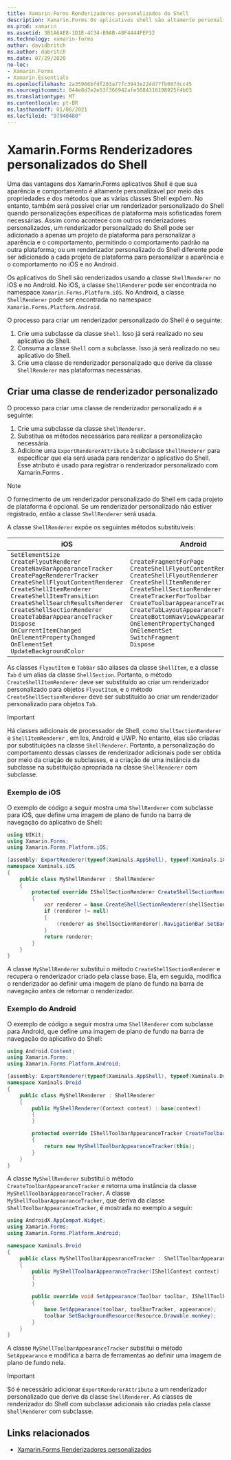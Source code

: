 ```yaml
---
title: Xamarin.Forms Renderizadores personalizados do Shell
description: Xamarin.Forms Os aplicativos shell são altamente personalizáveis por meio das propriedades e métodos que as várias classes Shell expõem. No entanto, também será possível criar um renderizador personalizado do Shell quando personalizações específicas de plataforma mais sofisticadas forem necessárias.
ms.prod: xamarin
ms.assetid: 3B1A6AE8-1D1E-4C34-B9AB-48F4444FEF32
ms.technology: xamarin-forms
author: davidbritch
ms.author: dabritch
ms.date: 07/29/2020
no-loc:
- Xamarin.Forms
- Xamarin.Essentials
ms.openlocfilehash: 2a35966bfdf203a77fc3943e224d77fb087dcc45
ms.sourcegitcommit: 044e8d7e2e53f366942afe5084316198925f4b03
ms.translationtype: MT
ms.contentlocale: pt-BR
ms.lasthandoff: 01/06/2021
ms.locfileid: "97940480"
---
```

# <a name="no-locxamarinforms-shell-custom-renderers"></a>Xamarin.Forms Renderizadores personalizados do Shell

Uma das vantagens dos Xamarin.Forms aplicativos Shell é que sua aparência e comportamento é altamente personalizável por meio das propriedades e dos métodos que as várias classes Shell expõem. No entanto, também será possível criar um renderizador personalizado do Shell quando personalizações específicas de plataforma mais sofisticadas forem necessárias. Assim como acontece com outros renderizadores personalizados, um renderizador personalizado do Shell pode ser adicionado a apenas um projeto de plataforma para personalizar a aparência e o comportamento, permitindo o comportamento padrão na outra plataforma; ou um renderizador personalizado do Shell diferente pode ser adicionado a cada projeto de plataforma para personalizar a aparência e o comportamento no iOS e no Android.

Os aplicativos do Shell são renderizados usando a classe `ShellRenderer` no iOS e no Android. No iOS, a classe `ShellRenderer` pode ser encontrada no namespace `Xamarin.Forms.Platform.iOS`. No Android, a classe `ShellRenderer` pode ser encontrada no namespace `Xamarin.Forms.Platform.Android`.

O processo para criar um renderizador personalizado do Shell é o seguinte:

1. Crie uma subclasse da classe `Shell`. Isso já será realizado no seu aplicativo do Shell.
1. Consuma a classe `Shell` com a subclasse. Isso já será realizado no seu aplicativo do Shell.
1. Crie uma classe de renderizador personalizado que derive da classe `ShellRenderer` nas plataformas necessárias.

## <a name="create-a-custom-renderer-class"></a>Criar uma classe de renderizador personalizado

O processo para criar uma classe de renderizador personalizado é a seguinte:

1. Crie uma subclasse da classe `ShellRenderer`.
1. Substitua os métodos necessários para realizar a personalização necessária.
1. Adicione uma `ExportRendererAttribute` à subclasse `ShellRenderer` para especificar que ela será usada para renderizar o aplicativo do Shell. Esse atributo é usado para registrar o renderizador personalizado com Xamarin.Forms .

> [!NOTE]
> O fornecimento de um renderizador personalizado do Shell em cada projeto de plataforma é opcional. Se um renderizador personalizado não estiver registrado, então a classe `ShellRenderer` será usada.

A classe `ShellRenderer` expõe os seguintes métodos substituíveis:

| iOS | Android | UWP |
| --- | --- | --- |
| `SetElementSize`<br />`CreateFlyoutRenderer`<br />`CreateNavBarAppearanceTracker`<br />`CreatePageRendererTracker`<br />`CreateShellFlyoutContentRenderer`<br />`CreateShellItemRenderer`<br />`CreateShellItemTransition`<br />`CreateShellSearchResultsRenderer`<br />`CreateShellSectionRenderer`<br />`CreateTabBarAppearanceTracker`<br />`Dispose`<br />`OnCurrentItemChanged`<br />`OnElementPropertyChanged`<br />`OnElementSet`<br />`UpdateBackgroundColor` | `CreateFragmentForPage`<br />`CreateShellFlyoutContentRenderer`<br />`CreateShellFlyoutRenderer`<br />`CreateShellItemRenderer`<br />`CreateShellSectionRenderer`<br />`CreateTrackerForToolbar`<br />`CreateToolbarAppearanceTracker`<br />`CreateTabLayoutAppearanceTracker`<br />`CreateBottomNavViewAppearanceTracker`<br />`OnElementPropertyChanged`<br />`OnElementSet`<br />`SwitchFragment`<br />`Dispose` | `CreateShellFlyoutTemplateSelector`<br />`CreateShellHeaderRenderer`<br />`CreateShellItemRenderer`<br />`CreateShellSectionRenderer`<br />`OnElementPropertyChanged`<br />`OnElementSet`<br />`UpdateFlyoutBackdropColor`<br />`UpdateFlyoutBackgroundColor` |

As classes `FlyoutItem` e `TabBar` são aliases da classe `ShellItem`, e a classe `Tab` é um alias da classe `ShellSection`. Portanto, o método `CreateShellItemRenderer` deve ser substituído ao criar um renderizador personalizado para objetos `FlyoutItem`, e o método `CreateShellSectionRenderer` deve ser substituído ao criar um renderizador personalizado para objetos `Tab`.

> [!IMPORTANT]
> Há classes adicionais de processador de Shell, como `ShellSectionRenderer` e `ShellItemRenderer` , em Ios, Android e UWP. No entanto, elas são criadas por substituições na classe `ShellRenderer`. Portanto, a personalização do comportamento dessas classes de renderizador adicionais pode ser obtida por meio da criação de subclasses, e a criação de uma instância da subclasse na substituição apropriada na classe `ShellRenderer` com subclasse.

### <a name="ios-example"></a>Exemplo de iOS

O exemplo de código a seguir mostra uma `ShellRenderer` com subclasse para iOS, que define uma imagem de plano de fundo na barra de navegação do aplicativo de Shell:

```csharp
using UIKit;
using Xamarin.Forms;
using Xamarin.Forms.Platform.iOS;

[assembly: ExportRenderer(typeof(Xaminals.AppShell), typeof(Xaminals.iOS.MyShellRenderer))]
namespace Xaminals.iOS
{
    public class MyShellRenderer : ShellRenderer
    {
        protected override IShellSectionRenderer CreateShellSectionRenderer(ShellSection shellSection)
        {
            var renderer = base.CreateShellSectionRenderer(shellSection);
            if (renderer != null)
            {
                (renderer as ShellSectionRenderer).NavigationBar.SetBackgroundImage(UIImage.FromFile("monkey.png"), UIBarMetrics.Default);
            }
            return renderer;
        }
    }
}
```

A classe `MyShellRenderer` substitui o método `CreateShellSectionRenderer` e recupera o renderizador criado pela classe base. Ela, em seguida, modifica o renderizador ao definir uma imagem de plano de fundo na barra de navegação antes de retornar o renderizador.

### <a name="android-example"></a>Exemplo do Android

O exemplo de código a seguir mostra uma `ShellRenderer` com subclasse para Android, que define uma imagem de plano de fundo na barra de navegação do aplicativo do Shell:

```csharp
using Android.Content;
using Xamarin.Forms;
using Xamarin.Forms.Platform.Android;

[assembly: ExportRenderer(typeof(Xaminals.AppShell), typeof(Xaminals.Droid.MyShellRenderer))]
namespace Xaminals.Droid
{
    public class MyShellRenderer : ShellRenderer
    {
        public MyShellRenderer(Context context) : base(context)
        {
        }

        protected override IShellToolbarAppearanceTracker CreateToolbarAppearanceTracker()
        {
            return new MyShellToolbarAppearanceTracker(this);
        }
    }
}
```

A classe `MyShellRenderer` substitui o método `CreateToolbarAppearanceTracker` e retorna uma instância da classe `MyShellToolbarAppearanceTracker`. A classe `MyShellToolbarAppearanceTracker`, que deriva da classe `ShellToolbarAppearanceTracker`, é mostrada no exemplo a seguir:

```csharp
using AndroidX.AppCompat.Widget;
using Xamarin.Forms;
using Xamarin.Forms.Platform.Android;

namespace Xaminals.Droid
{
    public class MyShellToolbarAppearanceTracker : ShellToolbarAppearanceTracker
    {
        public MyShellToolbarAppearanceTracker(IShellContext context) : base(context)
        {
        }

        public override void SetAppearance(Toolbar toolbar, IShellToolbarTracker toolbarTracker, ShellAppearance appearance)
        {
            base.SetAppearance(toolbar, toolbarTracker, appearance);
            toolbar.SetBackgroundResource(Resource.Drawable.monkey);
        }
    }
}
```

A classe `MyShellToolbarAppearanceTracker` substitui o método `SetAppearance` e modifica a barra de ferramentas ao definir uma imagem de plano de fundo nela.

> [!IMPORTANT]
> Só é necessário adicionar `ExportRendererAttribute` a um renderizador personalizado que derive da classe `ShellRenderer`. As classes de renderizador do Shell com subclasse adicionais são criadas pela classe `ShellRenderer` com subclasse.

## <a name="related-links"></a>Links relacionados

- [Xamarin.Forms Renderizadores personalizados](~/xamarin-forms/app-fundamentals/custom-renderer/index.md)
